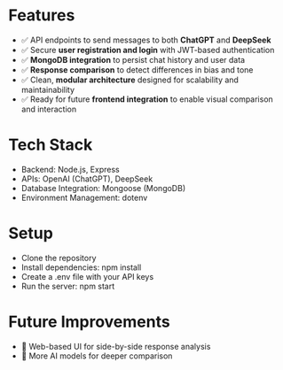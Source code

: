 # Features
- ✅ API endpoints to send messages to both **ChatGPT** and **DeepSeek**
- ✅ Secure **user registration and login** with JWT-based authentication
- ✅ **MongoDB integration** to persist chat history and user data
- ✅ **Response comparison** to detect differences in bias and tone
- ✅ Clean, **modular architecture** designed for scalability and maintainability
- ✅ Ready for future **frontend integration** to enable visual comparison and interaction

# Tech Stack
- Backend: Node.js, Express
- APIs: OpenAI (ChatGPT), DeepSeek
- Database Integration: Mongoose (MongoDB)
- Environment Management: dotenv

# Setup
- Clone the repository
- Install dependencies: npm install
- Create a .env file with your API keys
- Run the server: npm start
  
# Future Improvements
- 🔹 Web-based UI for side-by-side response analysis
- 🔹 More AI models for deeper comparison
